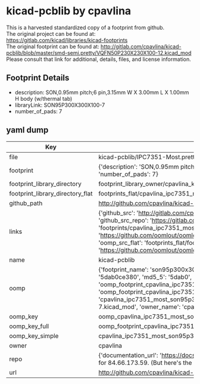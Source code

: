 # kicad-pcblib by cpavlina  
This is a harvested standardized copy of a footprint from github.  
The original project can be found at:  
https://gitlab.com/kicad/libraries/kicad-footprints  
The original footprint can be found at:
http://gitlab.com/cpavlina/kicad-pcblib/blob/master/smd-semi.pretty/VQFN50P230X230X100-12.kicad_mod
Please consult that link for additional, details, files, and license information.  
## Footprint Details
* description: SON,0.95mm pitch;6 pin,3.15mm W X 3.00mm L X 1.00mm H body (w/thermal tab)  
* libraryLink: SON95P300X300X100-7  
* number_of_pads: 7  
## yaml dump  
| Key | Value |  
| --- | --- |  
| file | kicad-pcblib/IPC7351-Most.pretty/SON95P300X300X100-7.kicad_mod |  
| footprint | {'description': 'SON,0.95mm pitch;6 pin,3.15mm W X 3.00mm L X 1.00mm H body (w/thermal tab)', 'libraryLink': 'SON95P300X300X100-7', 'number_of_pads': 7} |  
| footprint_library_directory | footprint_library_owner/cpavlina_kicad-pcblib |  
| footprint_library_directory_flat | footprints_flat/cpavlina_ipc7351_most_son95p300x300x100_7/working |  
| github_path | http://github.com/cpavlina/kicad-pcblib/blob/master/IPC7351-Most.pretty/SON95P300X300X100-7.kicad_mod |  
| links | {'github_src': 'http://gitlab.com/cpavlina/kicad-pcblib/blob/master/smd-semi.pretty/VQFN50P230X230X100-12.kicad_mod', 'github_src_repo': 'https://gitlab.com/kicad/libraries/kicad-footprints', 'oomp_bot': 'footprints/cpavlina_ipc7351_most_son95p300x300x100_7/working', 'oomp_bot_github': 'https://github.com/oomlout/oomlout_oomp_footprint_bot/tree/main/footprints/cpavlina_ipc7351_most_son95p300x300x100_7/working', 'oomp_src_flat': 'footprints_flat/footprints_flat/cpavlina_ipc7351_most_son95p300x300x100_7/working', 'oomp_src_flat_github': 'https://github.com/oomlout/oomlout_oomp_footprint_src/tree/main/footprints_flat/cpavlina_ipc7351_most_son95p300x300x100_7/working'} |  
| name | kicad-pcblib |  
| oomp | {'footprint_name': 'son95p300x300x100_7', 'library_name': 'ipc7351_most', 'md5': '5dab0ce380f6dc061440b57a5f45f3d0', 'md5_10': '5dab0ce380', 'md5_5': '5dab0', 'md5_6': '5dab0c', 'oomp_key': 'oomp_cpavlina_ipc7351_most_son95p300x300x100_7', 'oomp_key_extra': 'oomp_footprint_cpavlina_ipc7351_most_son95p300x300x100_7', 'oomp_key_full': 'oomp_footprint_cpavlina_ipc7351_most_son95p300x300x100_7_5dab0c', 'oomp_key_simple': 'cpavlina_ipc7351_most_son95p300x300x100_7', 'original_filename': 'kicad-pcblib/IPC7351-Most.pretty/SON95P300X300X100-7.kicad_mod', 'owner_name': 'cpavlina'} |  
| oomp_key | oomp_cpavlina_ipc7351_most_son95p300x300x100_7 |  
| oomp_key_full | oomp_footprint_cpavlina_ipc7351_most_son95p300x300x100_7 |  
| oomp_key_simple | cpavlina_ipc7351_most_son95p300x300x100_7 |  
| owner | cpavlina |  
| repo | {'documentation_url': 'https://docs.github.com/rest/overview/resources-in-the-rest-api#rate-limiting', 'message': "API rate limit exceeded for 84.66.173.59. (But here's the good news: Authenticated requests get a higher rate limit. Check out the documentation for more details.)"} |  
| url | http://github.com/cpavlina/kicad-pcblib |  

